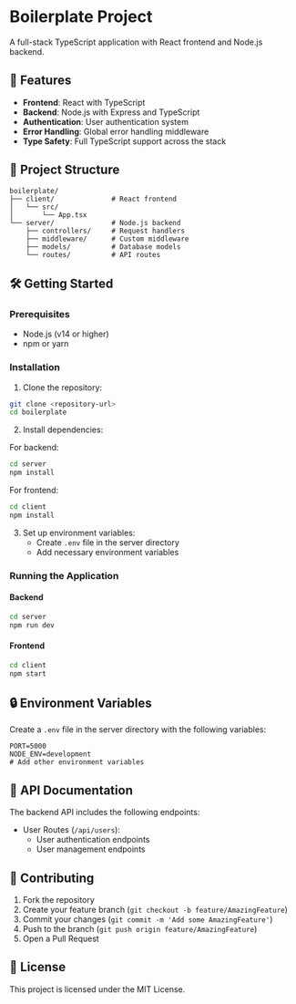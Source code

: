 # Boilerplate Project

A full-stack TypeScript application with React frontend and Node.js backend.

## 🚀 Features

- **Frontend**: React with TypeScript
- **Backend**: Node.js with Express and TypeScript
- **Authentication**: User authentication system
- **Error Handling**: Global error handling middleware
- **Type Safety**: Full TypeScript support across the stack

## 📁 Project Structure

```
boilerplate/
├── client/              # React frontend
│   └── src/
│       └── App.tsx
└── server/              # Node.js backend
    ├── controllers/     # Request handlers
    ├── middleware/      # Custom middleware
    ├── models/          # Database models
    └── routes/          # API routes
```

## 🛠️ Getting Started

### Prerequisites

- Node.js (v14 or higher)
- npm or yarn

### Installation

1. Clone the repository:
```bash
git clone <repository-url>
cd boilerplate
```

2. Install dependencies:

For backend:
```bash
cd server
npm install
```

For frontend:
```bash
cd client
npm install
```

3. Set up environment variables:
   - Create `.env` file in the server directory
   - Add necessary environment variables

### Running the Application

#### Backend
```bash
cd server
npm run dev
```

#### Frontend
```bash
cd client
npm start
```

## 🔒 Environment Variables

Create a `.env` file in the server directory with the following variables:
```
PORT=5000
NODE_ENV=development
# Add other environment variables
```

## 📝 API Documentation

The backend API includes the following endpoints:

- User Routes (`/api/users`):
  - User authentication endpoints
  - User management endpoints

## 🤝 Contributing

1. Fork the repository
2. Create your feature branch (`git checkout -b feature/AmazingFeature`)
3. Commit your changes (`git commit -m 'Add some AmazingFeature'`)
4. Push to the branch (`git push origin feature/AmazingFeature`)
5. Open a Pull Request

## 📜 License

This project is licensed under the MIT License.
